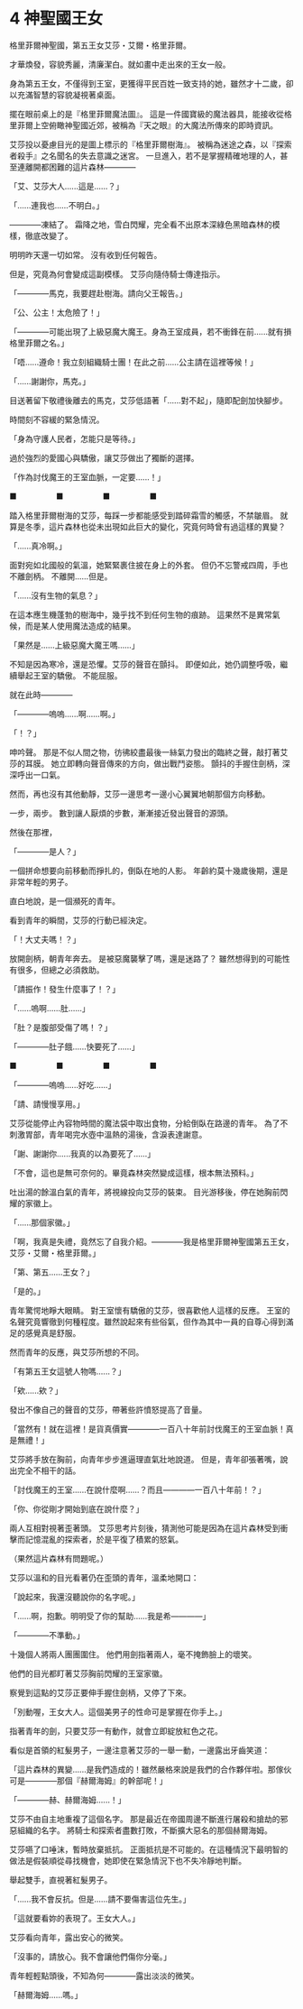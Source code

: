 # 4 神聖國王女

格里菲爾神聖國，第五王女艾莎・艾爾・格里菲爾。

才華煥發，容貌秀麗，清廉潔白。就如畫中走出來的王女一般。

身為第五王女，不僅得到王室，更獲得平民百姓一致支持的她，雖然才十二歲，卻以充滿智慧的容貌凝視著桌面。

擺在眼前桌上的是『格里菲爾魔法圖』。
這是一件國寶級的魔法器具，能接收從格里菲爾上空俯瞰神聖國近郊，被稱為『天之眼』的大魔法所傳來的即時資訊。

艾莎投以憂慮目光的是圖上標示的『格里菲爾樹海』。
被稱為迷途之森，以『探索者殺手』之名聞名的失去意識之迷宮。
一旦進入，若不是掌握精確地理的人，甚至連離開都困難的這片森林————

「艾、艾莎大人......這是......？」

「......連我也......不明白。」

————凍結了。
霜降之地，雪白閃耀，完全看不出原本深綠色黑暗森林的模樣，徹底改變了。

明明昨天還一切如常。
沒有收到任何報告。

但是，究竟為何會變成這副模樣。
艾莎向隨侍騎士傳達指示。

「————馬克，我要趕赴樹海。請向父王報告。」

「公、公主！太危險了！」

「————可能出現了上級惡魔大魔王。身為王室成員，若不衝鋒在前......就有損格里菲爾之名。」

「唔......遵命！我立刻組織騎士團！在此之前......公主請在這裡等候！」

「......謝謝你，馬克。」

目送著留下敬禮後離去的馬克，艾莎低語著「......對不起」，隨即配劍加快腳步。

時間刻不容緩的緊急情況。

「身為守護人民者，怎能只是等待。」

過於強烈的愛國心與驕傲，讓艾莎做出了獨斷的選擇。

「作為討伐魔王的王室血脈，一定要......！」

■　　　　　■　　　　　■　　　　　■

踏入格里菲爾樹海的艾莎，每踩一步都能感受到踏碎霜雪的觸感，不禁皺眉。
就算是冬季，這片森林也從未出現如此巨大的變化，究竟何時曾有過這樣的異變？

「......真冷啊。」

面對宛如北國般的氣溫，她緊緊裹住披在身上的外套。
但仍不忘警戒四周，手也不離劍柄。
不離開......但是。

「......沒有生物的氣息？」

在這本應生機蓬勃的樹海中，幾乎找不到任何生物的痕跡。
這果然不是異常氣候，而是某人使用魔法造成的結果。

「果然是......上級惡魔大魔王嗎......」

不知是因為寒冷，還是恐懼。艾莎的聲音在顫抖。
即便如此，她仍調整呼吸，繼續舉起王室的驕傲。
不能屈服。

就在此時————

「————嗚嗚......啊......啊。」

「！？」

呻吟聲。
那是不似人間之物，彷彿絞盡最後一絲氣力發出的臨終之聲，敲打著艾莎的耳膜。
她立即轉向聲音傳來的方向，做出戰鬥姿態。
顫抖的手握住劍柄，深深呼出一口氣。

然而，再也沒有其他動靜，艾莎一邊思考一邊小心翼翼地朝那個方向移動。

一步，兩步。
數到讓人厭煩的步數，漸漸接近發出聲音的源頭。

然後在那裡，

「————是人？」

一個拼命想要向前移動而掙扎的，倒臥在地的人影。
年齡約莫十幾歲後期，還是非常年輕的男子。

直白地說，是一個瀕死的青年。

看到青年的瞬間，艾莎的行動已經決定。

「！大丈夫嗎！？」

放開劍柄，朝青年奔去。
是被惡魔襲擊了嗎，還是迷路了？
雖然想得到的可能性有很多，但總之必須救助。

「請振作！發生什麼事了！？」

「......嗚啊......肚......」

「肚？是腹部受傷了嗎！？」

「————肚子餓......快要死了......」

■　　　　　■　　　　　■　　　　　■

「————嗚嗚......好吃......」

「請、請慢慢享用。」

艾莎從能停止內容物時間的魔法袋中取出食物，分給倒臥在路邊的青年。
為了不刺激胃部，青年喝完水壺中溫熱的湯後，含淚表達謝意。

「謝、謝謝你......我真的以為要死了......」

「不會，這也是無可奈何的。畢竟森林突然變成這樣，根本無法預料。」

吐出湯的餘溫白氣的青年，將視線投向艾莎的裝束。
目光游移後，停在她胸前閃耀的家徽上。

「......那個家徽。」

「啊，我真是失禮，竟然忘了自我介紹。————我是格里菲爾神聖國第五王女，艾莎・艾爾・格里菲爾。」

「第、第五......王女？」

「是的。」

青年驚愕地睜大眼睛。
對王室懷有驕傲的艾莎，很喜歡他人這樣的反應。
王室的名聲究竟響徹到何種程度。雖然說起來有些俗氣，但作為其中一員的自尊心得到滿足的感覺真是舒服。

然而青年的反應，與艾莎所想的不同。

「有第五王女這號人物嗎......？」

「欸......欸？」

發出不像自己的聲音的艾莎，帶著些許憤怒提高了音量。

「當然有！就在這裡！是貨真價實————一百八十年前討伐魔王的王室血脈！真是無禮！」

艾莎將手放在胸前，向青年步步進逼理直氣壯地說道。
但是，青年卻張著嘴，說出完全不相干的話。

「討伐魔王的王室......在說什麼啊......？而且————一百八十年前！？」

「你、你從剛才開始到底在說什麼？」

兩人互相對視著歪著頭。
艾莎思考片刻後，猜測他可能是因為在這片森林受到衝擊而記憶混亂的探索者，於是平復了積累的怒氣。

（果然這片森林有問題呢。）

艾莎以溫和的目光看著仍在歪頭的青年，溫柔地開口：

「說起來，我還沒聽說你的名字呢。」

「......啊，抱歉。明明受了你的幫助......我是希————」

「————不準動。」

十幾個人將兩人團團圍住。
他們用劍指著兩人，毫不掩飾臉上的壞笑。

他們的目光都盯著艾莎胸前閃耀的王室家徽。

察覺到這點的艾莎正要伸手握住劍柄，又停了下來。

「別動喔，王女大人。這個美男子的性命可是掌握在你手上。」

指著青年的劍，只要艾莎一有動作，就會立即綻放紅色之花。

看似是首領的紅髮男子，一邊注意著艾莎的一舉一動，一邊露出牙齒笑道：

「這片森林的異變......是我們造成的！雖然嚴格來說是我們的合作夥伴啦。那傢伙可是————那個『赫爾海姆』的幹部呢！」

「————赫、赫爾海姆......！」

艾莎不由自主地重複了這個名字。
那是最近在帝國周邊不斷進行屠殺和搶劫的邪惡組織的名字。
將騎士和探索者盡數打敗，不斷擴大惡名的那個赫爾海姆。

艾莎嚥了口唾沫，暫時放棄抵抗。
正面抵抗是不可能的。在這種情況下最明智的做法是假裝順從尋找機會，她即使在緊急情況下也不失冷靜地判斷。

舉起雙手，直視著紅髮男子。

「......我不會反抗。但是......請不要傷害這位先生。」

「這就要看妳的表現了。王女大人。」

艾莎看向青年，露出安心的微笑。

「沒事的，請放心。我不會讓他們傷你分毫。」

青年輕輕點頭後，不知為何————露出淡淡的微笑。

「赫爾海姆......嗎。」